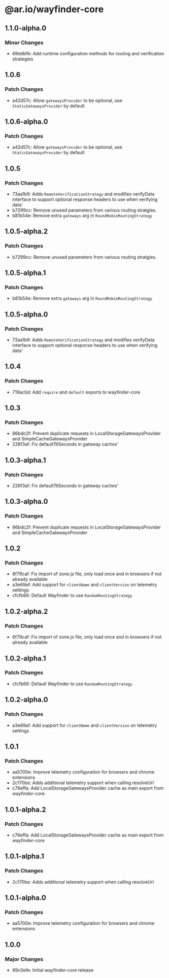 # @ar.io/wayfinder-core

## 1.1.0-alpha.0

### Minor Changes

- 69ddbfb: Add runtime configuration methods for routing and verification strategies

## 1.0.6

### Patch Changes

- a42d57c: Allow `gatewaysProvider` to be optional, use `StaticGatewaysProvider` by default

## 1.0.6-alpha.0

### Patch Changes

- a42d57c: Allow `gatewaysProvider` to be optional, use `StaticGatewaysProvider` by default

## 1.0.5

### Patch Changes

- 73aa1b9: Adds `RemoteVerificationStrategy` and modifies verifyData interface to support optional response headers to use when verifying data'
- b7299cc: Remove unused parameters from various routing stratgies.
- b81b54e: Remove extra `gateways` arg in `RoundRobinRoutingStrategy`

## 1.0.5-alpha.2

### Patch Changes

- b7299cc: Remove unused parameters from various routing stratgies.

## 1.0.5-alpha.1

### Patch Changes

- b81b54e: Remove extra `gateways` arg in `RoundRobinRoutingStrategy`

## 1.0.5-alpha.0

### Patch Changes

- 73aa1b9: Adds `RemoteVerificationStrategy` and modifies verifyData interface to support optional response headers to use when verifying data'

## 1.0.4

### Patch Changes

- 719acbd: Add `require` and `default` exports to wayfinder-core

## 1.0.3

### Patch Changes

- 86bdc2f: Prevent duplicate requests in LocalStorageGatewaysProvider and SimpleCacheGatewaysProvider
- 226f3af: Fix defaultTtlSeconds in gateway caches'

## 1.0.3-alpha.1

### Patch Changes

- 226f3af: Fix defaultTtlSeconds in gateway caches'

## 1.0.3-alpha.0

### Patch Changes

- 86bdc2f: Prevent duplicate requests in LocalStorageGatewaysProvider and SimpleCacheGatewaysProvider

## 1.0.2

### Patch Changes

- 8f79caf: Fix import of zone.js file, only load once and in browsers if not already available
- a3e69af: Add support for `clientName` and `clientVersion` on telemetry settings
- cfcfb66: Default Wayfinder to use `RandomRoutingStrategy`

## 1.0.2-alpha.2

### Patch Changes

- 8f79caf: Fix import of zone.js file, only load once and in browsers if not already available

## 1.0.2-alpha.1

### Patch Changes

- cfcfb66: Default Wayfinder to use `RandomRoutingStrategy`

## 1.0.2-alpha.0

### Patch Changes

- a3e69af: Add support for `clientName` and `clientVersion` on telemetry settings

## 1.0.1

### Patch Changes

- aa5700e: Improve telemetry configuration for browsers and chrome extensions
- 2c170be: Adds additional telemetry support when calling resolveUrl
- c78effa: Add LocalStorageGatewaysProvider cache as main export from wayfinder-core

## 1.0.1-alpha.2

### Patch Changes

- c78effa: Add LocalStorageGatewaysProvider cache as main export from wayfinder-core

## 1.0.1-alpha.1

### Patch Changes

- 2c170be: Adds additional telemetry support when calling resolveUrl

## 1.0.1-alpha.0

### Patch Changes

- aa5700e: Improve telemetry configuration for browsers and chrome extensions

## 1.0.0

### Major Changes

- 89c0efe: Initial wayfinder-core release
